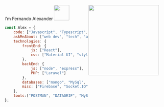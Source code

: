 <img align='right' src="https://media.giphy.com/media/M9gbBd9nbDrOTu1Mqx/giphy.gif" width="230">
I'm Fernando Alexander <img src="https://media.giphy.com/media/VgCDAzcKvsR6OM0uWg/giphy.gif" width="50">

```javascript
const Alex = {
    code: ["Javascript", "Typescript", "PHP"],
    askMeAbout: ["web dev", "tech", "app dev"],
    technologies: {
        frontEnd: {
            js: ["React"],
            css: ["Material UI", "styled-components", "bootstrap"]
        },
        backEnd: {
            js: ["node", "express"],
            PHP: ["Laravel"]
        },
        databases: ["mongo", "MySql", "sqlite"],
        misc: ["Firebase", "Socket.IO", "Material UI"]
    },
    tools:["POSTMAN", "DATAGRIP", "MySQL Workbench", "MongoDBCompass"]
};
```
<!--
**Alexander-Fernando/Alexander-Fernando** is a ✨ _special_ ✨ repository because its `README.md` (this file) appears on your GitHub profile.

Here are some ideas to get you started:

- 🔭 I’m currently working on ...
- 🌱 I’m currently learning ...
- 👯 I’m looking to collaborate on ...
- 🤔 I’m looking for help with ...
- 💬 Ask me about ...
- 📫 How to reach me: ...
- 😄 Pronouns: ...
- ⚡ Fun fact: ...
-->
